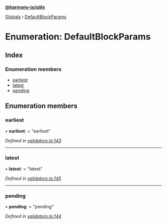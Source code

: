 **[@harmony-js/utils](../README.md)**

[Globals](../README.md) › [DefaultBlockParams](defaultblockparams.md)

# Enumeration: DefaultBlockParams

## Index

### Enumeration members

* [earliest](defaultblockparams.md#earliest)
* [latest](defaultblockparams.md#latest)
* [pending](defaultblockparams.md#pending)

## Enumeration members

###  earliest

• **earliest**: = "earliest"

*Defined in [validators.ts:143](https://github.com/FireStack-Lab/Harmony-sdk-core/blob/517232c/packages/harmony-utils/src/validators.ts#L143)*

___

###  latest

• **latest**: = "latest"

*Defined in [validators.ts:145](https://github.com/FireStack-Lab/Harmony-sdk-core/blob/517232c/packages/harmony-utils/src/validators.ts#L145)*

___

###  pending

• **pending**: = "pending"

*Defined in [validators.ts:144](https://github.com/FireStack-Lab/Harmony-sdk-core/blob/517232c/packages/harmony-utils/src/validators.ts#L144)*